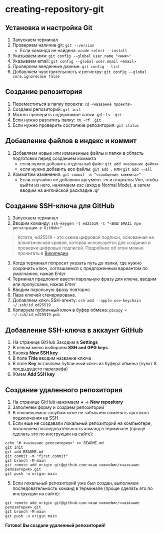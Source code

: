 # creating-repository-git


## Установка и настройка Git

1. Запускаем терминал
2. Проверяем наличие git: `git --version`
    - Если команда не найдена: `xcode-select --install`
4. Указываем имя: `git config --global user.name "<имя>"`
5. Указываем email: `git config --global user.email <email>`
6. Проверяем введенные данные: `git config --list`
7. Добавляем чувствительность к регистру: `git config --global core.ignorecase false`


## Создание репозитория

1. Переместиться в папку проекта: `cd <название проекта>`
2. Создаем репозиторий: `git init`
3. Можно проверить содержимое папки *.git* : `ls .git`
4. Если нужно разгитить папку: `rm -rf .git`
5. Если нужно проверить состояние репозитория: `git status`


## Добавление файлов в индекс и коммит

1. Добавляем новые или измененные файлы и папки в область подготовки перед созданием коммита
    - если нужно добавить отдельный файл: `git add <название файла>`
    - если нужно добавить все файлы: `git add .` или `git add --all`
2. Коммитим изменения: `git commit -m "<сообщение коммита>"`
    - Если случайно не добавили аргумент *-m* и открылся *Vim*, чтобы выйти из него, нажимаем *esc* (вход в Normal Mode), а затем вводим на английской раскладке *:q!* 


## Cоздание SSH-ключа для GitHub

1. Запускаем терминал
2. Вводим команду: `ssh-keygen -t ed25519 -C "<ВАШ EMAIL при регистрации в GitHub>"`
> Кстати, ed25519 - это схема цифровой подписи, основанная на эллиптической кривой, которая используется для создания и проверки цифровых подписей. Подробнее об этом можно прочитать в [Википедии](https://ru.wikipedia.org/wiki/EdDSA).  
3. Когда терминал попросит указать путь до папки, где нужно сохранить ключ, соглашаемся с предложенным вариантом по умолчанию, нажав *Enter*
4. Терминал предложит ввести парольную фразу для ключа, вводим или пропускаем, нажав *Enter*
5. Вводим парольную фразу повторно
6. Пара ключей сгенерирована.
7. Добавляем ключ SSH-агенту: `ssh-add --apple-use-keychain ~/.ssh/id_ed25519`
8. Копируем публичный ключ в буфер обмена: `pbcopy < ~/.ssh/id_ed25519.pub`


## Добавление SSH-ключа в аккаунт GitHub

1. На странице GitHub Заходим в **Settings**
2. В левом меню выбираем **SSH and GPG keys**
3. Кнопка **New SSH key**
4. В поле **Title** вводим название ключа
5. В поле **Key** вставляем публичный ключ из буфера обмена (пункт 8 предыдущего параграфа)
6. Жмем **Add SSH key**


## Создание удаленного репозитория

1. На странице GitHub нажимаем **+** -> **New repository**
2. Заполняем форму и создаем репозиторий
3. В появившемся голубом окне не забываем поменять протокол подключения на SSH
4. Если еще не создавали локальный репозиторий на компьютере, выполняем последовательность команд в терминале (проще сделать это по инструкции на сайте):
```
echo "# <название репозитория>" >> README.md
git init
git add README.md
git commit -m "first commit"
git branch -M main
git remote add origin git@github.com:<ваш никнейм>/<название репозитория>.git
git push -u origin main
```

5. Если локальный репозиторий уже был создан, выполняем последовательность команд в терминале (проще сделать это по инструкции на сайте):
```
git remote add origin git@github.com:<ваш никнейм>/<название репозитория>.git
git branch -M main
git push -u origin main
```

**Готово! Вы создали удаленный репозиторий!**

